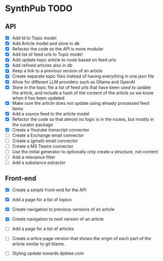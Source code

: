 # SynthPub TODO

## API

- [x] Add Id to Topic model
- [x] Add Article model and store in db
- [x] Refactor the code so the API is more modular
- [x] Add list of feed urls to Topic model
- [x] Add update topic article to route based on feed urls
- [x] Add refined articles also in db
- [x] Keep a link to a previous version of an article
- [x] Create separate topic files instead of having everything in one json file
- [x] Allow for different LLM providers such as Ollama and OpenAI
- [x] Store in the topic file a list of feed urls that have been used to update the article, and include a hash of the content of the article so we know when it has been updated
- [x] Make sure the article does not update using already processed feed items
- [x] Add a source feed to the article model
- [x] Refactor the code so that almost no logic is in the routes, but mostly in the curator package
- [x] Create a Youtube transcript connector
- [ ] Create a Exchange email connector
- [ ] Create a (gmail) email connector
- [ ] Create a MS Teams connector
- [ ] Use the initial generator to optionally only create a structure, not content
- [ ] Add a relevance filter
- [ ] Add a substance extractor

## Front-end

- [x] Create a simple front-end for the API
- [x] Add a page for a list of topics
- [x] Create navigation to previous versions of an article
- [x] Create navigation to next version of an article
- [ ] Add a page for a list of articles
- [ ] Create a artice page version that shows the origin of each part of the article similar to git blame.
- [ ] Styling update towards dpbtse.com

